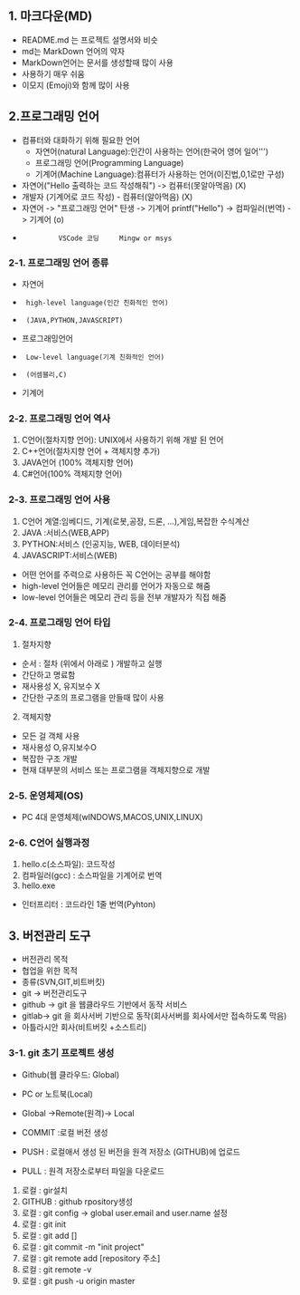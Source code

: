 ## 1. 마크다운(MD)
  - README.md 는 프로젝트 설명서와 비슷
  - md는 MarkDown 언어의 약자
  - MarkDown언어는 문서를 생성할때 많이 사용
  - 사용하기 매우 쉬움 
  - 이모지 (Emoji)와 함께 많이 사용

## 2.프로그래밍 언어
  - 컴퓨터와 대화하기 위해 필요한 언어
    + 자연어(natural Language):인간이 사용하는 언어(한국어 영어 일어''')
    + 프로그래밍 언어(Programming Language)
    + 기계어(Machine Language):컴퓨터가 사용하는 언어(이진법,0,1로만 구성)
 - 자연어("Hello 출력하는 코드 작성해줘") -> 컴퓨터(못알아먹음)     (X)
 - 개발자 (기계어로 코드 작성) - 컴퓨터(알아먹음)                  (X)
 - 자연어 -> "프로그래밍 언어" 탄생 -> 기계어 
            printf("Hello") -> 컴파일러(번역) -> 기계어          (o)
 -              VSCode 코딩     Mingw or msys

### 2-1. 프로그래밍 언어 종류
 - 자연어
 -      high-level language(인간 친화적인 언어)
 -      (JAVA,PYTHON,JAVASCRIPT)
 - 프로그래밍언어 
 -      Low-level language(기계 친화적인 언어)
 -      (어셈블리,C)
 - 기계어

### 2-2. 프로그래밍 언어 역사
 1. C언어(절차지향 언어): UNIX에서 사용하기 위해 개발 된 언어
 2. C++언어(절차지향 언어 + 객체지향 추가)
 3. JAVA언어 (100% 객체지향 언어)
 4. C#언어(100% 객체지향 언어)

### 2-3. 프로그래밍 언어 사용
 1. C언어 계열:임베디드, 기계(로봇,공장, 드론, ...),게임,복잡한 수식계산
 2. JAVA :서비스(WEB,APP)
 3. PYTHON:서비스 (인공지능, WEB, 데이터분석)
 4. JAVASCRIPT:서비스(WEB)
 * 어떤 언어를 주력으로 사용하든 꼭 C언어는 공부를 해야함
 * high-level 언어들은 메모리 관리를 언어가 자동으로 해줌
 * low-level 언어들은 메모리 관리 등을 전부 개발자가 직접 해줌

### 2-4. 프로그래밍 언어 타입
 1. 절차지향 
  - 순서 : 절차 (위에서 아래로 ) 개발하고 실행
  - 간단하고 명료함
  - 재사용성 X, 유지보수 X
  - 간단한 구조의 프로그램을 만들때 많이 사용
 2. 객체지향
  - 모든 걸 객체 사용
  -  재사용성 O,유지보수O
  -  복잡한 구조 개발
  -  현재 대부분의 서비스 또는 프로그램을 객체지향으로 개발

### 2-5. 운영체제(OS)
 - PC 4대 운영체제(wINDOWS,MACOS,UNIX,LINUX)

### 2-6. C언어 실행과정
 1. hello.c(소스파일): 코드작성
 2. 컴파일러(gcc)    : 소스파일을 기계어로 번역
 3. hello.exe
 * 인터프리터 : 코드라인 1줄 번역(Pyhton)


## 3. 버전관리 도구
- 버전관리 목적
- 협업을 위한 목적
- 종류(SVN,GIT,비트버킷)
- git -> 버전관리도구
- github -> git 을 웹클라우드 기반에서 동작 서비스
- gitlab-> git 을 회사서버 기반으로 동작(회사서버를 회사에서만 접속하도록 막음)
- 아틀라시안 회사(비트버킷 +소스트리) 

### 3-1. git 초기 프로젝트 생성
+ Github(웹 클라우드: Global)
+ PC or 노트북(Local)
+ Global ->Remote(원격)-> Local

+ COMMIT :로컬 버전 생성
+ PUSH : 로컬애서 생성 된 버전을 원격 저장소 (GITHUB)에 업로드
+ PULL : 원격 저장소로부터 파일을 다운로드

1. 로컬 : gir설치
2. GITHUB : github rpository생성
3. 로컬 : git config -> global user.email and user.name 설정
4. 로컬 : git init
5. 로컬 : git add []
6. 로컬 : git commit -m "init project"
7. 로컬 : git remote add [repository 주소]
8. 로컬 : git remote -v
9. 로컬 : git push -u origin master